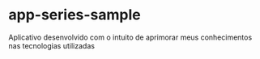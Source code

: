 # app-series-sample
Aplicativo desenvolvido com o intuito de aprimorar meus conhecimentos nas tecnologias utilizadas
